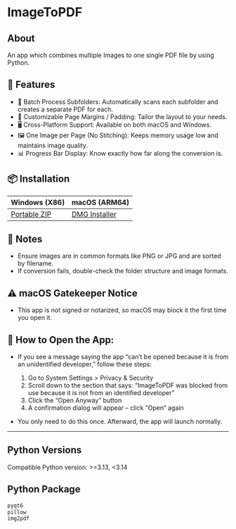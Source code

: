 # ImageToPDF

## About
An app which combines multiple Images to one single PDF file by using Python.

## 🚀 Features
- 📁 Batch Process Subfolders: Automatically scans each subfolder and creates a separate PDF for each.
- 📐 Customizable Page Margins / Padding: Tailor the layout to your needs.
- 🖥️ Cross-Platform Support: Available on both macOS and Windows.
- 🖼️ One Image per Page (No Stitching): Keeps memory usage low and maintains image quality.
- 📊 Progress Bar Display: Know exactly how far along the conversion is.

## 📦 Installation

| Windows (X86)          | macOS (ARM64)           |
|------------------------|-------------------------|
| [Portable ZIP][latest] | [DMG Installer][latest] |

[latest]: https://github.com/SMH642800/ImageToPDF/releases/latest

## 📝 Notes
- Ensure images are in common formats like PNG or JPG and are sorted by filename.
- If conversion fails, double-check the folder structure and image formats.

## ⚠ macOS Gatekeeper Notice
- This app is not signed or notarized, so macOS may block it the first time you open it.

## 🚧 How to Open the App:
- If you see a message saying the app “can’t be opened because it is from an unidentified developer,” follow these steps:
	1.	Go to System Settings > Privacy & Security
	2.	Scroll down to the section that says: “ImageToPDF was blocked from use because it is not from an identified developer”
	3.	Click the “Open Anyway” button
	4.	A confirmation dialog will appear – click “Open” again

- You only need to do this once. Afterward, the app will launch normally.

---

## Python Versions
Compatible Python version: >=3.13, <3.14

## Python Package
```bash
pyqt6
pillow
img2pdf
```
